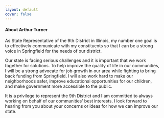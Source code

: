 ```yaml
---
layout: default
cover: false
---
```


#### About Arthur Turner

As State Representative of the 9th District in Illinois, my number one goal is to effectively communicate with my constituents so that I can be a strong voice in Springfield for the needs of our district.

Our state is facing serious challenges and it is important that we work together for solutions.  To help improve the quality of life in our communities, I will be a strong advocate for job growth in our area while fighting to bring back funding from Springfield.  I will also work hard to make our neighborhoods safer, improve educational opportunities for our children, and make government more accessible to the public.

It is a privilege to represent the 9th District and I am committed to always working on behalf of our communities’ best interests.  I look forward to hearing from you about your concerns or ideas for how we can improve our state.

